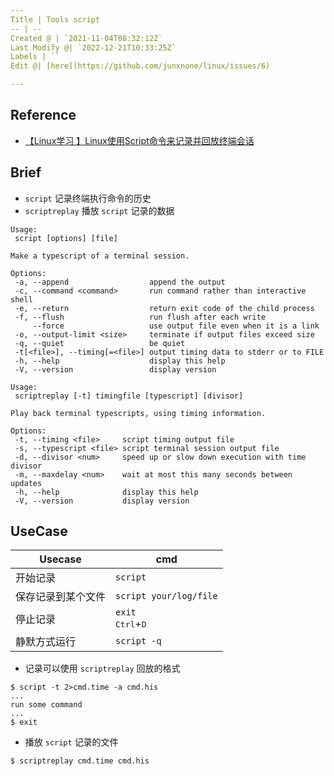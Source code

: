 ```yaml
---
Title | Tools script
-- | --
Created @ | `2021-11-04T08:32:12Z`
Last Modify @| `2022-12-21T10:33:25Z`
Labels | ``
Edit @| [here](https://github.com/junxnone/linux/issues/6)

---
```

## Reference
- [【Linux学习 】Linux使用Script命令来记录并回放终端会话](https://blog.csdn.net/ouyang_peng/article/details/78818492)


## Brief

- `script` 记录终端执行命令的历史
- `scriptreplay` 播放 `script` 记录的数据


```
Usage:
 script [options] [file]

Make a typescript of a terminal session.

Options:
 -a, --append                  append the output
 -c, --command <command>       run command rather than interactive shell
 -e, --return                  return exit code of the child process
 -f, --flush                   run flush after each write
     --force                   use output file even when it is a link
 -o, --output-limit <size>     terminate if output files exceed size
 -q, --quiet                   be quiet
 -t[<file>], --timing[=<file>] output timing data to stderr or to FILE
 -h, --help                    display this help
 -V, --version                 display version
```


```
Usage:
 scriptreplay [-t] timingfile [typescript] [divisor]

Play back terminal typescripts, using timing information.

Options:
 -t, --timing <file>     script timing output file
 -s, --typescript <file> script terminal session output file
 -d, --divisor <num>     speed up or slow down execution with time divisor
 -m, --maxdelay <num>    wait at most this many seconds between updates
 -h, --help              display this help
 -V, --version           display version
```

## UseCase

Usecase | cmd
-- | --
开始记录 | `script`
保存记录到某个文件 | `script your/log/file`
停止记录 | `exit` <br><kbd>Ctrl</kbd>+<kbd>D</kbd>
静默方式运行 | `script -q`


- 记录可以使用 `scriptreplay` 回放的格式

```
$ script -t 2>cmd.time -a cmd.his
...
run some command
...
$ exit
```

- 播放 `script` 记录的文件

```
$ scriptreplay cmd.time cmd.his
```


